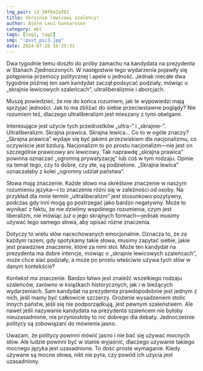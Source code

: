 ```yaml
---
lng_pair: id_30f0a2af01
title: Skrajnie lewicowi szaleńcy!
author: Björn Leví Gunnarsson
category: mbl
tags: [tag1, tag2]
img: ":post_pic3.jpg"
date: 2024-07-26 10:35:33
---
```

Dwa tygodnie temu doszło do próby zamachu na kandydata na prezydenta w Stanach Zjednoczonych. W następstwie tego wydarzenia pojawiły się potępienia przemocy politycznej i apele o jedność. Jednak niecałe dwa tygodnie później ten sam kandydat zaczął podsycać podziały, mówiąc o „skrajnie lewicowych szaleńcach”, ultraliberalizmie i aborcjach.

Muszę powiedzieć, że nie do końca rozumiem, jak te wypowiedzi mają sprzyjać jedności. Jak to ma zbliżać do siebie przeciwstawne poglądy? Nie rozumiem też, dlaczego ultraliberalizm jest mieszany z tymi obelgami.

Interesujące jest użycie tych przedrostków „ultra-” i „skrajnie-”. Ultraliberalizm. Skrajna prawica. Skrajna lewica... Co to w ogóle znaczy? „Skrajna prawica” wydaje się być jakimś przezwiskiem dla nacjonalizmu, co oczywiście jest bzdurą. Nacjonalizm to po prostu nacjonalizm—nie jest on szczególnie prawicowy ani lewicowy. Tak naprawdę „skrajna prawica” powinna oznaczać „ogromną prywatyzację” lub coś w tym rodzaju. Opinie na temat tego, czy to dobre, czy złe, są podzielone. „Skrajna lewica” oznaczałaby z kolei „ogromny udział państwa”.

Słowa mają znaczenie. Każde słowo ma określone znaczenie w naszym rozumieniu języka—i to znaczenie różni się w zależności od osoby. Na przykład dla mnie termin „ultraliberalizm” jest stosunkowo pozytywny, podczas gdy inni mogą go postrzegać jako bardzo negatywny. Może to wynikać z faktu, że nie dzielimy wspólnego rozumienia, czym jest liberalizm, nie mówiąc już o jego skrajnych formach—jednak musimy używać tego samego słowa, aby opisać różne znaczenia.

Dotyczy to wielu słów nacechowanych emocjonalnie. Oznacza to, że za każdym razem, gdy spotykamy takie słowa, musimy zapytać siebie, jakie jest prawdziwe znaczenie, które za nimi stoi. Może ten kandydat na prezydenta ma dobre intencje, mówiąc o „skrajnie lewicowych szaleńcach”, może chce siać podziały, a może po prostu właściwie używa tych słów w danym kontekście?

Kontekst ma znaczenie. Bardzo łatwo jest znaleźć wszelkiego rodzaju szaleńców, zarówno w książkach historycznych, jak i w bieżących wydarzeniach. Sam kandydat na prezydenta prawdopodobnie jest jednym z nich, jeśli mamy być całkowicie szczerzy. Grożenie wysadzeniem stolic innych państw, jeśli się nie podporządkują, jest pewnym szaleństwem. Ale nawet jeśli nazywanie kandydata na prezydenta szaleńcem nie byłoby nieuzasadnione, nie przyniosłoby to nic dobrego dla debaty. Jednocześnie politycy są zobowiązani do mówienia jasno.

Uważam, że politycy powinni mówić jasno i nie bać się używać mocnych słów. Ale ludzie powinni być w stanie wyjaśnić, dlaczego używanie takiego mocnego języka jest uzasadnione. To dość proste wymaganie. Kiedy używane są mocne słowa, nikt nie pyta, czy powód ich użycia jest uzasadniony.